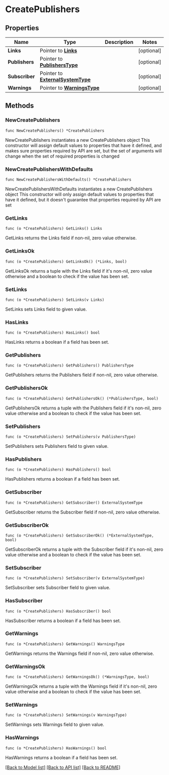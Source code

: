 # CreatePublishers

## Properties

Name | Type | Description | Notes
------------ | ------------- | ------------- | -------------
**Links** | Pointer to [**Links**](Links.md) |  | [optional] 
**Publishers** | Pointer to [**PublishersType**](PublishersType.md) |  | [optional] 
**Subscriber** | Pointer to [**ExternalSystemType**](ExternalSystemType.md) |  | [optional] 
**Warnings** | Pointer to [**WarningsType**](WarningsType.md) |  | [optional] 

## Methods

### NewCreatePublishers

`func NewCreatePublishers() *CreatePublishers`

NewCreatePublishers instantiates a new CreatePublishers object
This constructor will assign default values to properties that have it defined,
and makes sure properties required by API are set, but the set of arguments
will change when the set of required properties is changed

### NewCreatePublishersWithDefaults

`func NewCreatePublishersWithDefaults() *CreatePublishers`

NewCreatePublishersWithDefaults instantiates a new CreatePublishers object
This constructor will only assign default values to properties that have it defined,
but it doesn't guarantee that properties required by API are set

### GetLinks

`func (o *CreatePublishers) GetLinks() Links`

GetLinks returns the Links field if non-nil, zero value otherwise.

### GetLinksOk

`func (o *CreatePublishers) GetLinksOk() (*Links, bool)`

GetLinksOk returns a tuple with the Links field if it's non-nil, zero value otherwise
and a boolean to check if the value has been set.

### SetLinks

`func (o *CreatePublishers) SetLinks(v Links)`

SetLinks sets Links field to given value.

### HasLinks

`func (o *CreatePublishers) HasLinks() bool`

HasLinks returns a boolean if a field has been set.

### GetPublishers

`func (o *CreatePublishers) GetPublishers() PublishersType`

GetPublishers returns the Publishers field if non-nil, zero value otherwise.

### GetPublishersOk

`func (o *CreatePublishers) GetPublishersOk() (*PublishersType, bool)`

GetPublishersOk returns a tuple with the Publishers field if it's non-nil, zero value otherwise
and a boolean to check if the value has been set.

### SetPublishers

`func (o *CreatePublishers) SetPublishers(v PublishersType)`

SetPublishers sets Publishers field to given value.

### HasPublishers

`func (o *CreatePublishers) HasPublishers() bool`

HasPublishers returns a boolean if a field has been set.

### GetSubscriber

`func (o *CreatePublishers) GetSubscriber() ExternalSystemType`

GetSubscriber returns the Subscriber field if non-nil, zero value otherwise.

### GetSubscriberOk

`func (o *CreatePublishers) GetSubscriberOk() (*ExternalSystemType, bool)`

GetSubscriberOk returns a tuple with the Subscriber field if it's non-nil, zero value otherwise
and a boolean to check if the value has been set.

### SetSubscriber

`func (o *CreatePublishers) SetSubscriber(v ExternalSystemType)`

SetSubscriber sets Subscriber field to given value.

### HasSubscriber

`func (o *CreatePublishers) HasSubscriber() bool`

HasSubscriber returns a boolean if a field has been set.

### GetWarnings

`func (o *CreatePublishers) GetWarnings() WarningsType`

GetWarnings returns the Warnings field if non-nil, zero value otherwise.

### GetWarningsOk

`func (o *CreatePublishers) GetWarningsOk() (*WarningsType, bool)`

GetWarningsOk returns a tuple with the Warnings field if it's non-nil, zero value otherwise
and a boolean to check if the value has been set.

### SetWarnings

`func (o *CreatePublishers) SetWarnings(v WarningsType)`

SetWarnings sets Warnings field to given value.

### HasWarnings

`func (o *CreatePublishers) HasWarnings() bool`

HasWarnings returns a boolean if a field has been set.


[[Back to Model list]](../README.md#documentation-for-models) [[Back to API list]](../README.md#documentation-for-api-endpoints) [[Back to README]](../README.md)


